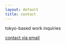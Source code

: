 ```yaml
---
layout: default
title: contact
---
```

<div id="contact">
  <p>tokyo-based work inquiries</p>
  <a href="mailto:{{ site.social.email }}">contact via email</a>
</div>
